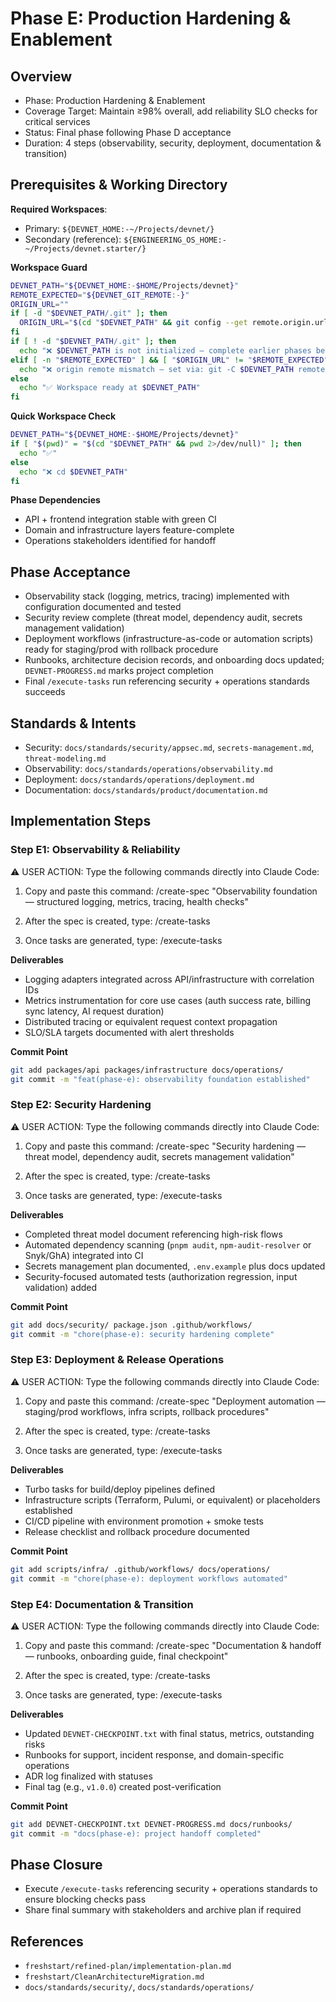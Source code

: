 # Phase E: Production Hardening & Enablement

## Overview

- Phase: Production Hardening & Enablement
- Coverage Target: Maintain ≥98% overall, add reliability SLO checks for critical services
- Status: Final phase following Phase D acceptance
- Duration: 4 steps (observability, security, deployment, documentation & transition)

## Prerequisites & Working Directory

**Required Workspaces**:
- Primary: `${DEVNET_HOME:-~/Projects/devnet/}`
- Secondary (reference): `${ENGINEERING_OS_HOME:-~/Projects/devnet.starter/}`

**Workspace Guard**
```bash
DEVNET_PATH="${DEVNET_HOME:-$HOME/Projects/devnet}"
REMOTE_EXPECTED="${DEVNET_GIT_REMOTE:-}"
ORIGIN_URL=""
if [ -d "$DEVNET_PATH/.git" ]; then
  ORIGIN_URL="$(cd "$DEVNET_PATH" && git config --get remote.origin.url 2>/dev/null)"
fi
if [ ! -d "$DEVNET_PATH/.git" ]; then
  echo "❌ $DEVNET_PATH is not initialized — complete earlier phases before Phase E"
elif [ -n "$REMOTE_EXPECTED" ] && [ "$ORIGIN_URL" != "$REMOTE_EXPECTED" ]; then
  echo "❌ origin remote mismatch — set via: git -C $DEVNET_PATH remote set-url origin $REMOTE_EXPECTED"
else
  echo "✅ Workspace ready at $DEVNET_PATH"
fi
```

**Quick Workspace Check**
```bash
DEVNET_PATH="${DEVNET_HOME:-$HOME/Projects/devnet}"
if [ "$(pwd)" = "$(cd "$DEVNET_PATH" && pwd 2>/dev/null)" ]; then
  echo "✅"
else
  echo "❌ cd $DEVNET_PATH"
fi
```

**Phase Dependencies**
- API + frontend integration stable with green CI
- Domain and infrastructure layers feature-complete
- Operations stakeholders identified for handoff

## Phase Acceptance

- Observability stack (logging, metrics, tracing) implemented with configuration documented and tested
- Security review complete (threat model, dependency audit, secrets management validation)
- Deployment workflows (infrastructure-as-code or automation scripts) ready for staging/prod with rollback procedure
- Runbooks, architecture decision records, and onboarding docs updated; `DEVNET-PROGRESS.md` marks project completion
- Final `/execute-tasks` run referencing security + operations standards succeeds

## Standards & Intents

- Security: `docs/standards/security/appsec.md`, `secrets-management.md`, `threat-modeling.md`
- Observability: `docs/standards/operations/observability.md`
- Deployment: `docs/standards/operations/deployment.md`
- Documentation: `docs/standards/product/documentation.md`

## Implementation Steps

### Step E1: Observability & Reliability

<user-action-required>
⚠️ USER ACTION: Type the following commands directly into Claude Code:

1. Copy and paste this command:
   /create-spec "Observability foundation — structured logging, metrics, tracing, health checks"

2. After the spec is created, type:
   /create-tasks

3. Once tasks are generated, type:
   /execute-tasks
</user-action-required>

**Deliverables**
- Logging adapters integrated across API/infrastructure with correlation IDs
- Metrics instrumentation for core use cases (auth success rate, billing sync latency, AI request duration)
- Distributed tracing or equivalent request context propagation
- SLO/SLA targets documented with alert thresholds

**Commit Point**
```bash
git add packages/api packages/infrastructure docs/operations/
git commit -m "feat(phase-e): observability foundation established"
```

### Step E2: Security Hardening

<user-action-required>
⚠️ USER ACTION: Type the following commands directly into Claude Code:

1. Copy and paste this command:
   /create-spec "Security hardening — threat model, dependency audit, secrets management validation"

2. After the spec is created, type:
   /create-tasks

3. Once tasks are generated, type:
   /execute-tasks
</user-action-required>

**Deliverables**
- Completed threat model document referencing high-risk flows
- Automated dependency scanning (`pnpm audit`, `npm-audit-resolver` or Snyk/GhA) integrated into CI
- Secrets management plan documented, `.env.example` plus docs updated
- Security-focused automated tests (authorization regression, input validation) added

**Commit Point**
```bash
git add docs/security/ package.json .github/workflows/
git commit -m "chore(phase-e): security hardening complete"
```

### Step E3: Deployment & Release Operations

<user-action-required>
⚠️ USER ACTION: Type the following commands directly into Claude Code:

1. Copy and paste this command:
   /create-spec "Deployment automation — staging/prod workflows, infra scripts, rollback procedures"

2. After the spec is created, type:
   /create-tasks

3. Once tasks are generated, type:
   /execute-tasks
</user-action-required>

**Deliverables**
- Turbo tasks for build/deploy pipelines defined
- Infrastructure scripts (Terraform, Pulumi, or equivalent) or placeholders established
- CI/CD pipeline with environment promotion + smoke tests
- Release checklist and rollback procedure documented

**Commit Point**
```bash
git add scripts/infra/ .github/workflows/ docs/operations/
git commit -m "chore(phase-e): deployment workflows automated"
```

### Step E4: Documentation & Transition

<user-action-required>
⚠️ USER ACTION: Type the following commands directly into Claude Code:

1. Copy and paste this command:
   /create-spec "Documentation & handoff — runbooks, onboarding guide, final checkpoint"

2. After the spec is created, type:
   /create-tasks

3. Once tasks are generated, type:
   /execute-tasks
</user-action-required>

**Deliverables**
- Updated `DEVNET-CHECKPOINT.txt` with final status, metrics, outstanding risks
- Runbooks for support, incident response, and domain-specific operations
- ADR log finalized with statuses
- Final tag (e.g., `v1.0.0`) created post-verification

**Commit Point**
```bash
git add DEVNET-CHECKPOINT.txt DEVNET-PROGRESS.md docs/runbooks/
git commit -m "docs(phase-e): project handoff completed"
```

## Phase Closure

- Execute `/execute-tasks` referencing security + operations standards to ensure blocking checks pass
- Share final summary with stakeholders and archive plan if required

## References

- `freshstart/refined-plan/implementation-plan.md`
- `freshstart/CleanArchitectureMigration.md`
- `docs/standards/security/`, `docs/standards/operations/`

